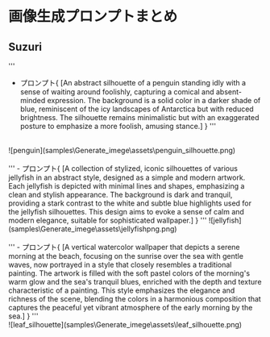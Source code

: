 # 画像生成プロンプトまとめ

## Suzuri
'''
- プロンプト{
    [An abstract silhouette of a penguin standing idly with a sense of waiting around foolishly, capturing a comical and absent-minded expression. The background is a solid color in a darker shade of blue, reminiscent of the icy landscapes of Antarctica but with reduced brightness. The silhouette remains minimalistic but with an exaggerated posture to emphasize a more foolish, amusing stance.]
}
'''
</br>
![penguin](samples\Generate_imege\assets\penguin_silhouette.png)

</br>
</br>
'''
- プロンプト{
    [A collection of stylized, iconic silhouettes of various jellyfish in an abstract style, designed as a simple and modern artwork. Each jellyfish is depicted with minimal lines and shapes, emphasizing a clean and stylish appearance. The background is dark and tranquil, providing a stark contrast to the white and subtle blue highlights used for the jellyfish silhouettes. This design aims to evoke a sense of calm and modern elegance, suitable for sophisticated wallpaper.]
}
'''
![jellyfish](samples\Generate_imege\assets\jellyfishpng.png)

</br>
</br>
'''
- プロンプト{
    [A vertical watercolor wallpaper that depicts a serene morning at the beach, focusing on the sunrise over the sea with gentle waves, now portrayed in a style that closely resembles a traditional painting. The artwork is filled with the soft pastel colors of the morning's warm glow and the sea's tranquil blues, enriched with the depth and texture characteristic of a painting. This style emphasizes the elegance and richness of the scene, blending the colors in a harmonious composition that captures the peaceful yet vibrant atmosphere of the early morning by the sea.]
}
'''
</br>
![leaf_silhouette](samples\Generate_imege\assets\leaf_silhouette.png)